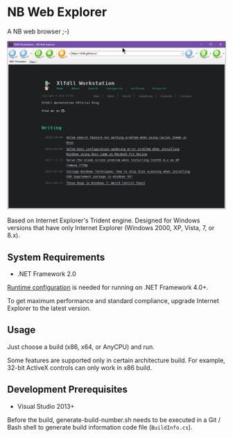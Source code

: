 # NB Web Explorer
A NB web browser ;-)

<p align="center">
  <img src="https://github.com/xlfdll/xlfdll.github.io/raw/master/images/projects/NBWebExplorer.png"
       alt="NB Web Explorer">
</p>

Based on Internet Explorer's Trident engine. Designed for Windows versions that have only Internet Explorer (Windows 2000, XP, Vista, 7, or 8.x).

## System Requirements
* .NET Framework 2.0

[Runtime configuration](https://docs.microsoft.com/en-us/dotnet/framework/migration-guide/how-to-configure-an-app-to-support-net-framework-4-or-4-5) is needed for running on .NET Framework 4.0+.

To get maximum performance and standard compliance, upgrade Internet Explorer to the latest version.

## Usage
Just choose a build (x86, x64, or AnyCPU) and run.

Some features are supported only in certain architecture build. For example, 32-bit ActiveX controls can only work in x86 build.

## Development Prerequisites
* Visual Studio 2013+

Before the build, generate-build-number.sh needs to be executed in a Git / Bash shell to generate build information code file (`BuildInfo.cs`).
